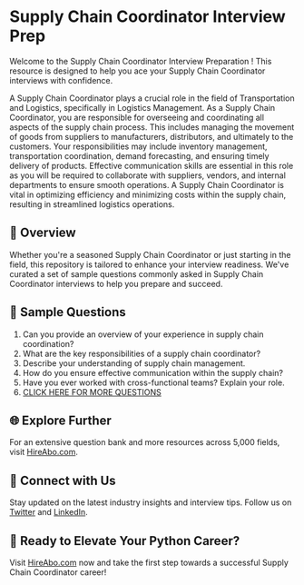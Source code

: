 # Supply Chain Coordinator Interview Prep

Welcome to the Supply Chain Coordinator Interview Preparation ! This resource is designed to help you ace your Supply Chain Coordinator interviews with confidence.

A Supply Chain Coordinator plays a crucial role in the field of Transportation and Logistics, specifically in Logistics Management. As a Supply Chain Coordinator, you are responsible for overseeing and coordinating all aspects of the supply chain process. This includes managing the movement of goods from suppliers to manufacturers, distributors, and ultimately to the customers. Your responsibilities may include inventory management, transportation coordination, demand forecasting, and ensuring timely delivery of products. Effective communication skills are essential in this role as you will be required to collaborate with suppliers, vendors, and internal departments to ensure smooth operations. A Supply Chain Coordinator is vital in optimizing efficiency and minimizing costs within the supply chain, resulting in streamlined logistics operations.

## 🚀 Overview

Whether you're a seasoned Supply Chain Coordinator or just starting in the field, this repository is tailored to enhance your interview readiness. We've curated a set of sample questions commonly asked in Supply Chain Coordinator interviews to help you prepare and succeed.

## 📝 Sample Questions

1. Can you provide an overview of your experience in supply chain coordination?
2. What are the key responsibilities of a supply chain coordinator?
3. Describe your understanding of supply chain management.
4. How do you ensure effective communication within the supply chain?
5. Have you ever worked with cross-functional teams? Explain your role.
6. [CLICK HERE FOR MORE QUESTIONS](https://hireabo.com/job/23_0_13/Supply%20Chain%20Coordinator)

## 🌐 Explore Further

For an extensive question bank and more resources across 5,000 fields, visit [HireAbo.com](https://www.hireabo.com).

## 📱 Connect with Us

Stay updated on the latest industry insights and interview tips. Follow us on [Twitter](https://twitter.com/hireabo) and [LinkedIn](https://www.linkedin.com/in/hire-abo-3609972a8/).

## 🚀 Ready to Elevate Your Python Career?

Visit [HireAbo.com](https://www.hireabo.com) now and take the first step towards a successful Supply Chain Coordinator career!